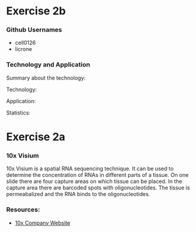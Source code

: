 # Exercise 2b

### Github Usernames

* cell0126
* licrone

### Technology and Application

Summary about the technology:


Technology:

Application:

Statistics:


# Exercise 2a

### 10x Visium
10x Visium is a spatial RNA sequencing technique. It can be used to determine the concentration of RNAs in different parts of a tissue. On one slide there are four capture areas on which tissue can be placed. In the capture area there are barcoded spots with oligonucleotides. The tissue is permeabalized and the RNA binds to the oligonucleotides.

### Resources:
* [10x Company Website](https://www.10xgenomics.com/products/spatial-gene-expression)

